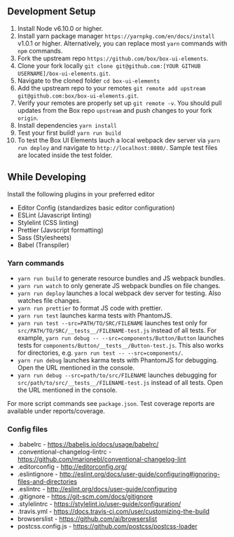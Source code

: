 Development Setup
-----------------
1. Install Node v6.10.0 or higher.
2. Install yarn package manager `https://yarnpkg.com/en/docs/install` v1.0.1 or higher. Alternatively, you can replace most `yarn` commands with `npm` commands.
2. Fork the upstream repo `https://github.com/box/box-ui-elements`.
3. Clone your fork locally `git clone git@github.com:[YOUR GITHUB USERNAME]/box-ui-elements.git`.
4. Navigate to the cloned folder `cd box-ui-elements`
5. Add the upstream repo to your remotes `git remote add upstream git@github.com:box/box-ui-elements.git`.
6. Verify your remotes are properly set up `git remote -v`. You should pull updates from the Box repo `upstream` and push changes to your fork `origin`.
7. Install dependencies `yarn install`
8. Test your first build! `yarn run build`
9. To test the Box UI Elements lauch a local webpack dev server via `yarn run deploy` and navigate to `http://localhost:8080/`. Sample test files are located inside the test folder.

While Developing
----------------
Install the following plugins in your preferred editor

* Editor Config (standardizes basic editor configuration)
* ESLint (Javascript linting)
* Stylelint (CSS linting)
* Prettier (Javscript formatting)
* Sass (Stylesheets)
* Babel (Transpiler)

### Yarn commands

* `yarn run build` to generate resource bundles and JS webpack bundles.
* `yarn run watch` to only generate JS webpack bundles on file changes.
* `yarn run deploy` launches a local webpack dev server for testing. Also watches file changes.
* `yarn run prettier` to format JS code with prettier.
* `yarn run test` launches karma tests with PhantomJS.
* `yarn run test --src=PATH/TO/SRC/FILENAME` launches test only for `src/PATH/TO/SRC/__tests__/FILENAME-test.js` instead of all tests. For example, `yarn run debug -- --src=components/Button/Button` launches tests for `components/Button/__tests__/Button-test.js`. This also works for directories, e.g. `yarn run test -- --src=components/`.
* `yarn run debug` launches karma tests with PhantomJS for debugging. Open the URL mentioned in the console.
* `yarn run debug --src=path/to/src/FILENAME` launches debugging for `src/path/to/src/__tests__/FILENAME-test.js` instead of all tests. Open the URL mentioned in the console.

For more script commands see `package.json`. Test coverage reports are available under reports/coverage.

### Config files

* .babelrc - https://babeljs.io/docs/usage/babelrc/
* .conventional-changelog-lintrc - https://github.com/marionebl/conventional-changelog-lint
* .editorconfig - http://editorconfig.org/
* .eslintignore - http://eslint.org/docs/user-guide/configuring#ignoring-files-and-directories
* .eslintrc - http://eslint.org/docs/user-guide/configuring
* .gitignore - https://git-scm.com/docs/gitignore
* .stylelintrc - https://stylelint.io/user-guide/configuration/
* .travis.yml - https://docs.travis-ci.com/user/customizing-the-build
* browserslist - https://github.com/ai/browserslist
* postcss.config.js - https://github.com/postcss/postcss-loader
